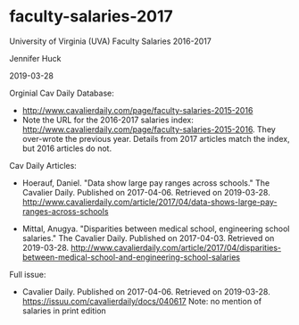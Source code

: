 # faculty-salaries-2017
University of Virginia (UVA) Faculty Salaries 2016-2017

Jennifer Huck

2019-03-28

Orginial Cav Daily Database:

* http://www.cavalierdaily.com/page/faculty-salaries-2015-2016 
* Note the URL for the 2016-2017 salaries index: http://www.cavalierdaily.com/page/faculty-salaries-2015-2016.  They over-wrote the previous year. Details from 2017 articles match the index, but 2016 articles do not.  

Cav Daily Articles: 

* Hoerauf, Daniel.  "Data show large pay ranges across schools."  The Cavalier Daily. Published on 2017-04-06.  Retrieved on 2019-03-28. http://www.cavalierdaily.com/article/2017/04/data-shows-large-pay-ranges-across-schools

* Mittal, Anugya.  "Disparities between medical school, engineering school salaries."  The Cavalier Daily. Published on 2017-04-03.  Retrieved on 2019-03-28. http://www.cavalierdaily.com/article/2017/04/disparities-between-medical-school-and-engineering-school-salaries

Full issue: 

* Cavalier Daily.  Published on 2017-04-06.  Retrieved on 2019-03-28. 
https://issuu.com/cavalierdaily/docs/040617
Note: no mention of salaries in print edition
